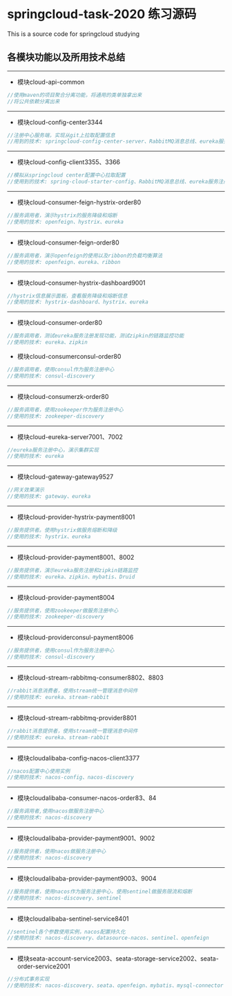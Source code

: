 # springcloud-task-2020 练习源码
This is a source code for springcloud studying

## 各模块功能以及所用技术总结

***********
+ 模块cloud-api-common
```java
//使用maven的项目聚合分离功能，将通用的类单独拿出来
//将公共依赖分离出来
```
******************
+ 模块cloud-config-center3344
```java
//注册中心服务端，实现从git上拉取配置信息
//用到的技术: springcloud-config-center-server、RabbitMQ消息总线、eureka服务注册发现中心
```
**************
+ 模块cloud-config-client3355、3366
```java
//模拟从springcloud center配置中心拉取配置
//使用到的技术: spring-cloud-starter-config、RabbitMQ消息总线、eureka服务注册发现中心
```
******************
+ 模块cloud-consumer-feign-hystrix-order80
```java
//服务调用者，演示hystrix的服务降级和熔断
//使用的技术: openfeign、hystrix、eureka
```
**************
+ 模块cloud-consumer-feign-order80
```java
//服务调用者，演示openfeign的使用以及ribbon的负载均衡算法
//使用的技术: openfeign、eureka、ribbon
```
***************
+ 模块cloud-consumer-hystrix-dashboard9001
```java
//hystrix信息展示面板，查看服务降级和熔断信息
//使用的技术: hystrix-dashboard、hystrix、eureka
```
**********
+ 模块cloud-consumer-order80
```java
//服务调用者，测试eureka服务注册发现功能，测试zipkin的链路监控功能
//使用的技术: eureka、zipkin
```
+ 模块cloud-consumerconsul-order80
```java
//服务调用者，使用consul作为服务注册中心
//使用的技术: consul-discovery
```
***************
+ 模块cloud-consumerzk-order80
```java
//服务调用者，使用zookeeper作为服务注册中心
//使用的技术: zookeeper-discovery
```
**************
+ 模块cloud-eureka-server7001、7002
```java
//eureka服务注册中心，演示集群实现
//使用的技术: eureka
```
***************
+ 模块cloud-gateway-gateway9527
```java
//网关效果演示
//使用的技术: gateway、eureka
```
***************
+ 模块cloud-provider-hystrix-payment8001
```java
//服务提供者。使用hystrix做服务熔断和降级
//使用的技术: hystrix、eureka
```
*****************
+ 模块cloud-provider-payment8001、8002
```java
//服务提供者，演示eureka服务注册和zipkin链路监控
//使用的技术: eureka、zipkin、mybatis、Druid
```
******************
+ 模块cloud-provider-payment8004
```java
//服务提供者，使用zookeeper做服务注册中心
//使用的技术: zookeeper-discovery
```
***************
+ 模块cloud-providerconsul-payment8006
```java
//服务提供者，使用consul作为服务注册中心
//使用的技术: consul-discovery
```
***************
+ 模块cloud-stream-rabbitmq-consumer8802、8803
```java
//rabbit消息消费者，使用stream统一管理消息中间件
//使用的技术: eureka、stream-rabbit
```
***********
+ 模块cloud-stream-rabbitmq-provider8801
```java
//rabbit消息提供者，使用stream统一管理消息中间件
//使用的技术: eureka、stream-rabbit
```
***************
+ 模块cloudalibaba-config-nacos-client3377
```java
//nacos配置中心使用实例
//使用的技术: nacos-config、nacos-discovery
```
**************
+ 模块cloudalibaba-consumer-nacos-order83、84
```java
//服务调用者,使用nacos做服务注册中心
//使用的技术: nacos-discovery
```
**************
+ 模块cloudalibaba-provider-payment9001、9002
```java
//服务提供者，使用nacos做服务注册中心
//使用的技术: nacos-discovery
```
**********
+ 模块cloudalibaba-provider-payment9003、9004
```java
//服务提供者，使用nacos作为服务注册中心，使用sentinel做服务限流和熔断
//使用的技术: nacos-discovery、sentinel
```
***************
+ 模块cloudalibaba-sentinel-service8401
```java
//sentinel各个参数使用实例，nacos配置持久化
//使用的技术: nacos-discovery、datasource-nacos、sentinel、openfeign
```
**************
+ 模块seata-account-service2003、seata-storage-service2002、seata-order-service2001
```java
//分布式事务实现
//使用的技术: nacos-discovery、seata、openfeign、mybatis、mysql-connector
```

























